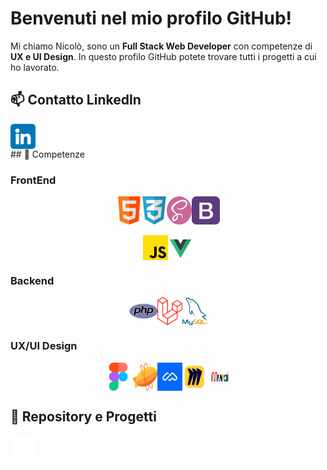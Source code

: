 <head>
  <!-- Altri tag head -->
  <link rel="stylesheet" href="[https://cdnjs.cloudflare.com/ajax/libs/font-awesome/6.5.2/css/all.min.css](https://cdnjs.cloudflare.com/ajax/libs/font-awesome/6.5.2/css/all.min.css)">
  <link href="https://cdn.jsdelivr.net/npm/bootstrap@5.3.3/dist/css/bootstrap.min.css" rel="stylesheet" integrity="sha384-QWTKZyjpPEjISv5WaRU9OFeRpok6YctnYmDr5pNlyT2bRjXh0JMhjY6hW+ALEwIH" crossorigin="anonymous">
</head>

# Benvenuti nel mio profilo GitHub!

Mi chiamo Nicolò, sono un **Full Stack Web Developer** con competenze di **UX e UI Design**. In questo profilo GitHub potete trovare tutti i progetti a cui ho lavorato.

## 📫 Contatto LinkedIn
<div>
    <a style="text-decoration:none" href="https://www.linkedin.com/in/nicol%C3%B2-manunta-5203332ba/">
      <img align="center" alt="Nicolò Manunta LinkedIn" width="40px" src="https://github.com/nicomanunta/icon/blob/main/linkedin-color.png" />
    </a>
</div>
## 🔧 Competenze

### FrontEnd
<div style="display: flex; justify-content: center;">
 <img align="center" alt="html" width="40px" src="https://github.com/nicomanunta/icon/blob/main/html-color.png" />
 <img align="center" alt="css" width="40px" src="https://github.com/nicomanunta/icon/blob/main/css-color.png" />
 <img align="center" alt="scss" width="40px" src="https://github.com/nicomanunta/icon/blob/main/sass-color.png" />
 <img align="center" alt="bootstrap" width="45px" src="https://github.com/nicomanunta/icon/blob/main/bootstrap-color.png" />
</div>
<br>
<div style="display: flex; justify-content: center;">
 <img align="center" alt="js" width="40px" src="https://github.com/nicomanunta/icon/blob/main/js-color.png" />
 <img align="center" alt="vue" width="40px" src="https://github.com/nicomanunta/icon/blob/main/vuejs-color.png" />
</div>

### Backend
<div style="display: flex; justify-content: center;">
 <img align="center" alt="php" width="45px" src="https://github.com/nicomanunta/icon/blob/main/php1-color.png" />
 <img align="center" alt="laravel" width="40px" src="https://github.com/nicomanunta/icon/blob/main/laravel-color.png" />
 <img align="center" alt="mysql" width="40px" src="https://github.com/nicomanunta/icon/blob/main/Mysql.png" />
</div>

### UX/UI Design
<div style="display: flex; justify-content: center;">
 <img align="center" alt="figma" width="45px" src="https://github.com/nicomanunta/icon/blob/main/figma-color.png" />
 <img align="center" alt="zeplin" width="40px" src="https://github.com/nicomanunta/icon/blob/main/zeplin-color.png" />
 <img align="center" alt="maze" width="40px" src="https://github.com/nicomanunta/icon/blob/main/maze-color.jpeg" />
 <img align="center" alt="miro" width="40px" src="https://github.com/nicomanunta/icon/blob/main/miro-color.png" />
 <img align="center" alt="mural" width="40px" src="https://github.com/nicomanunta/icon/blob/main/mural-color.png" />
</div>

## 📂 Repository e Progetti
<div>
  <a style="text-decoration:none" href="https://github.com/stars/nicomanunta/lists/top-progetti">
        <img align="center" alt="Nicolò Manunta GitHub" width="40px" src="https://github.com/nicomanunta/icon/blob/main/github.svg" />
  </a>
</div>


